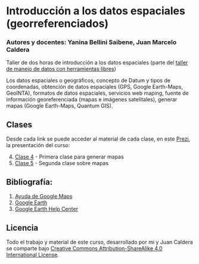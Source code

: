 # Introducción a los datos espaciales (georreferenciados)
### Autores y docentes: Yanina Bellini Saibene, Juan Marcelo Caldera

Taller de dos horas de introducción a los datos espaciales (parte del [taller de manejo de datos con herramientas libres](https://github.com/yabellini/TallerManejoDeDatos))

Los datos espaciales o geográficos, concepto de Datum y tipos de coordenadas, obtención de datos espaciales (GPS, Google Earth-Maps, GeoINTA), formatos de datos espaciales, servicios web maping, fuente de información georeferenciada (mapas e imágenes satelitales), generar mapas (Google Earth-Maps, Quantum GIS).

## Clases

Desde cada link se puede acceder al material de cada clase, en este [Prezi](https://prezi.com/490kbwfqfjfc/presentacion-del-taller-de-manejo-de-datos/), la presentación del curso:

4. [Clase 4](https://github.com/yabellini/TallerManejoDeDatos/blob/master/clase4/README.md) - Primera clase para generar mapas
5. [Clase 5](https://github.com/yabellini/TallerManejoDeDatos/blob/master/clase5/README.md) - Segunda clase sobre mapas

## Bibliografía:

1.	[Ayuda de Google Maps](https://support.google.com/maps/?hl=es#topic=3092425) 
2.	[Google Earth](http://www.google.com/earth/learn/)
3.	[Google Earth Help Center](https://support.google.com/earth/?hl=en#topic=4363013) 

## Licencia

 Todo el trabajo y material de este curso, desarrollado por mi y Juan Caldera se comparte bajo [Creative Commons Attribution-ShareAlike 4.0 International License](https://creativecommons.org/licenses/by-sa/4.0/deed.es_ES).

